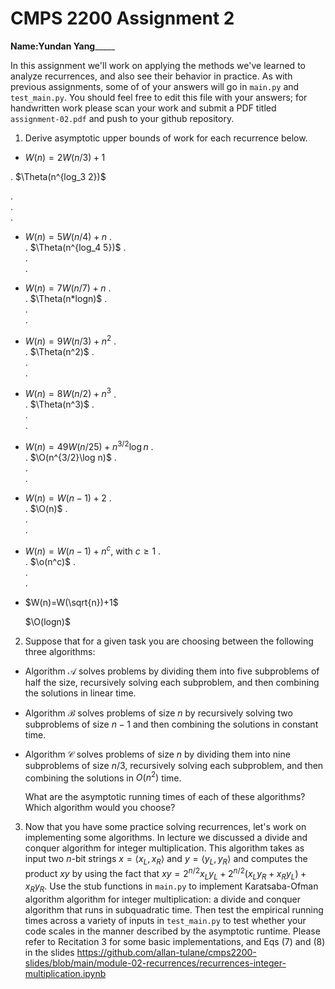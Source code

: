 # CMPS 2200 Assignment 2

**Name:**__________Yundan Yang_______________

In this assignment we'll work on applying the methods we've learned to analyze recurrences, and also see their behavior
in practice. As with previous
assignments, some of of your answers will go in `main.py` and `test_main.py`. You
should feel free to edit this file with your answers; for handwritten
work please scan your work and submit a PDF titled `assignment-02.pdf`
and push to your github repository.


1. Derive asymptotic upper bounds of work for each recurrence below.
  * $W(n)=2W(n/3)+1$


.  $\Theta(n^{log_3 2})\$

.  
.  
.  
  * $W(n)=5W(n/4)+n$
.  
.  $\Theta(n^{log_4 5})\$
.  
.  
.  
  * $W(n)=7W(n/7)+n$
.  
.  $\Theta(n*logn)\$
.  
.  
.  
  * $W(n)=9W(n/3)+n^2$
.  
.  $\Theta(n^2)\$
.  
.  
.  
  * $W(n)=8W(n/2)+n^3$
.  
.  $\Theta(n^3)\$
.  
.  
.  
  * $W(n)=49W(n/25)+n^{3/2}\log n$
.  
.  $\O(n^{3/2}\log n)\$
.  
.  
.  
  * $W(n)=W(n-1)+2$
.  
.  $\O(n)\$
.  
.  
.  
  * $W(n)= W(n-1)+n^c$, with $c\geq 1$
.  
.  $\o(n^c)\$
.  
.  
.  
  * $W(n)=W(\sqrt{n})+1$

    $\O(logn)\$


2. Suppose that for a given task you are choosing between the following three algorithms:

  * Algorithm $\mathcal{A}$ solves problems by dividing them into
      five subproblems of half the size, recursively solving each
      subproblem, and then combining the solutions in linear time.
    
  * Algorithm $\mathcal{B}$ solves problems of size $n$ by
      recursively solving two subproblems of size $n-1$ and then
      combining the solutions in constant time.
    
  * Algorithm $\mathcal{C}$ solves problems of size $n$ by dividing
      them into nine subproblems of size $n/3$, recursively solving
      each subproblem, and then combining the solutions in $O(n^2)$
      time.

    What are the asymptotic running times of each of these algorithms?
    Which algorithm would you choose?


3. Now that you have some practice solving recurrences, let's work on
  implementing some algorithms. In lecture we discussed a divide and
  conquer algorithm for integer multiplication. This algorithm takes
  as input two $n$-bit strings $x = \langle x_L, x_R\rangle$ and
  $y=\langle y_L, y_R\rangle$ and computes the product $xy$ by using
  the fact that $xy = 2^{n/2}x_Ly_L + 2^{n/2}(x_Ly_R+x_Ry_L) +
  x_Ry_R.$ Use the
  stub functions in `main.py` to implement Karatsaba-Ofman algorithm algorithm for integer
  multiplication: a divide and conquer algorithm that runs in
  subquadratic time. Then test the empirical running times across a
  variety of inputs in `test_main.py` to test whether your code scales in the manner
  described by the asymptotic runtime. Please refer to Recitation 3 for some basic implementations, and Eqs (7) and (8) in the slides https://github.com/allan-tulane/cmps2200-slides/blob/main/module-02-recurrences/recurrences-integer-multiplication.ipynb
 
 


